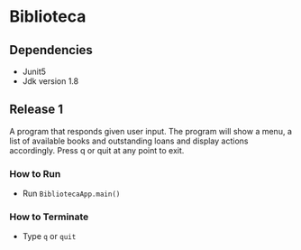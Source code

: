 # Biblioteca

## Dependencies
- Junit5
- Jdk version 1.8

## Release 1
A program that responds given user input. The program will show a menu, a list of available books and outstanding
 loans and display actions accordingly. Press q or quit at any point to exit.
 
### How to Run
- Run `BibliotecaApp.main()`

### How to Terminate
- Type `q` or `quit`